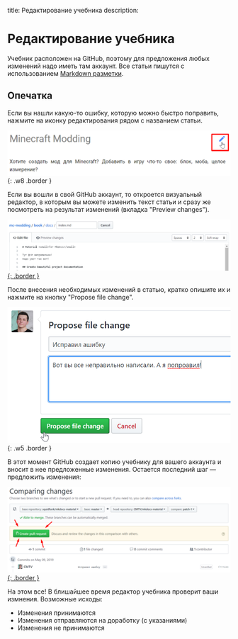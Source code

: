 title: Редактирование учебника
description: 

# Редактирование учебника

Учебник расположен на GitHub, поэтому для предложения любых изменений надо иметь там аккаунт. Все статьи пишутся с использованием [Markdown разметки](https://guides.hexlet.io/markdown/).

## Опечатка

Если вы нашли какую-то ошибку, которую можно быстро поправить, нажмите на иконку редактирования рядом с названием статьи.

![](images/edit-page-button.png){: .w8 .border }

Если вы вошли в свой GitHub аккаунт, то откроется визуальный редактор, в которым вы можете изменить текст статьи и сразу же посмотреть на результат изменений (вкладка "Preview changes").

[![](images/github-visual-editor.png){: .border }](images/github-visual-editor.png)

После внесения необходимых изменений в статью, кратко опишите их и нажмите на кнопку "Propose file change".

![](images/propose-file-change.png){: .w5 .border }

В этот момент GitHub создает копию учебнику для вашего аккаунта и вносит в нее предложенные изменения. Остается последний шаг — предложить изменения:

[![](images/file-change-pr.png){: .border }](images/file-change-pr.png)

На этом все! В блишайшее время редактор учебника проверит ваши измнения. Возможные исходы:

* Изменения принимаются
* Изменения отправляются на доработку (с указаниями)
* Изменения не принимаются